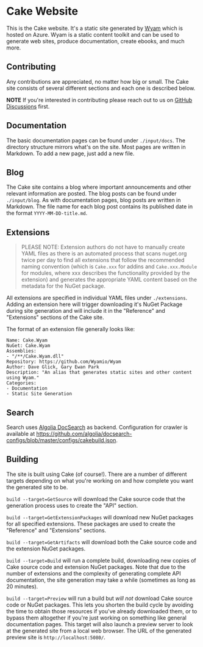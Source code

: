 # Cake Website

This is the Cake website. It's a static site generated by [Wyam](http://wyam.io) which is hosted on Azure. Wyam is a static content toolkit and can be used to generate web sites, produce documentation, create ebooks, and much more.

## Contributing

Any contributions are appreciated, no matter how big or small. The Cake site consists of several different sections and each one is described below.

**NOTE** If you're interested in contributing please reach out to us on [GitHub Discussions](https://github.com/cake-build/cake/discussions/category_choices) first.

## Documentation

The basic documentation pages can be found under `./input/docs`. The directory structure mirrors what's on the site. Most pages are written in Markdown. To add a new page, just add a new file.

## Blog

The Cake site contains a blog where important announcements and other relevant information are posted. The blog posts can be found under `./input/blog`. As with documentation pages, blog posts are written in Markdown. The file name for each blog post contains its published date in the format `YYYY-MM-DD-title.md`.

## Extensions

> PLEASE NOTE: Extension authors do not have to manually create YAML files as there is an automated process that scans nuget.org twice per day to find all extensions that follow the recommended naming convention (which is `Cake.xxx` for addins and `Cake.xxx.Module` for modules, where xxx describes the functionality provided by the extension) and generates the appropriate YAML content based on the metadata for the NuGet package.

All extensions are specified in individual YAML files under `./extensions`. Adding an extension here will trigger downloading it's NuGet Package during site generation and will include it in the "Reference" and "Extensions" sections of the Cake site.

The format of an extension file generally looks like:

```
Name: Cake.Wyam
NuGet: Cake.Wyam
Assemblies:
- "/**/Cake.Wyam.dll"
Repository: https://github.com/Wyamio/Wyam
Author: Dave Glick, Gary Ewan Park
Description: "An alias that generates static sites and other content using Wyam."
Categories:
- Documentation
- Static Site Generation
```

## Search

Search uses [Algolia DocSearch](https://docsearch.algolia.com/) as backend.
Configuration for crawler is available at https://github.com/algolia/docsearch-configs/blob/master/configs/cakebuild.json.

## Building

The site is built using Cake (of course!). There are a number of different targets depending on what you're working on and how complete you want the generated site to be.

`build --target=GetSource` will download the Cake source code that the generation process uses to create the "API" section.

`build --target=GetExtensionPackages` will download new NuGet packages for all specified extensions. These packages are used to create the "Reference" and "Extensions" sections.

`build --target=GetArtifacts` will download both the Cake source code and the extension NuGet packages.

`build --target=Build` will run a complete build, downloading new copies of Cake source code and extension NuGet packages. Note that due to the number of extensions and the complexity of generating complete API documentation, the site generation may take a while (sometimes as long as 20 minutes).

`build --target=Preview` will run a build but *will not* download Cake source code or NuGet packages. This lets you shorten the build cycle by avoiding the time to obtain those resources if you've already downloaded them, or to bypass them altogether if you're just working on something like general documentation pages. This target will also launch a preview server to look at the generated site from a local web browser. The URL of the generated preview site is `http://localhost:5080/`.
